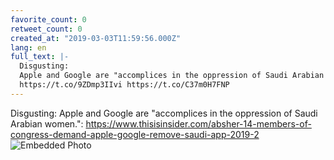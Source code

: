 ```yaml
---
favorite_count: 0
retweet_count: 0
created_at: "2019-03-03T11:59:56.000Z"
lang: en
full_text: |-
  Disgusting:
  Apple and Google are "accomplices in the oppression of Saudi Arabian women.":
  https://t.co/9ZDmp3IIvi https://t.co/C37m0H7FNP
---
```


Disgusting: Apple and Google are "accomplices in the oppression of Saudi Arabian
women.":
<https://www.thisisinsider.com/absher-14-members-of-congress-demand-apple-google-remove-saudi-app-2019-2>
![Embedded Photo](https://twitter-media-coderbyheart.s3.eu-north-1.amazonaws.com/1102176779148685312-D0u344MWwAEQq1q.jpg)
